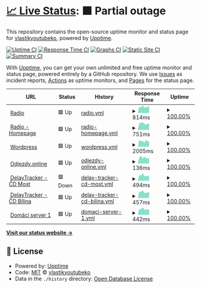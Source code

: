 # [📈 Live Status](https://vlastikyoutubeko.github.io/fictional-memory): <!--live status--> **🟧 Partial outage**

This repository contains the open-source uptime monitor and status page for [vlastikyoutubeko](https://vlastikyoutubeko.github.io/fictional-memory), powered by [Upptime](https://github.com/upptime/upptime).

[![Uptime CI](https://github.com/vlastikyoutubeko/fictional-memory/workflows/Uptime%20CI/badge.svg)](https://github.com/vlastikyoutubeko/fictional-memory/actions?query=workflow%3A%22Uptime+CI%22)
[![Response Time CI](https://github.com/vlastikyoutubeko/fictional-memory/workflows/Response%20Time%20CI/badge.svg)](https://github.com/vlastikyoutubeko/fictional-memory/actions?query=workflow%3A%22Response+Time+CI%22)
[![Graphs CI](https://github.com/vlastikyoutubeko/fictional-memory/workflows/Graphs%20CI/badge.svg)](https://github.com/vlastikyoutubeko/fictional-memory/actions?query=workflow%3A%22Graphs+CI%22)
[![Static Site CI](https://github.com/vlastikyoutubeko/fictional-memory/workflows/Static%20Site%20CI/badge.svg)](https://github.com/vlastikyoutubeko/fictional-memory/actions?query=workflow%3A%22Static+Site+CI%22)
[![Summary CI](https://github.com/vlastikyoutubeko/fictional-memory/workflows/Summary%20CI/badge.svg)](https://github.com/vlastikyoutubeko/fictional-memory/actions?query=workflow%3A%22Summary+CI%22)

With [Upptime](https://upptime.js.org), you can get your own unlimited and free uptime monitor and status page, powered entirely by a GitHub repository. We use [Issues](https://github.com/vlastikyoutubeko/fictional-memory/issues) as incident reports, [Actions](https://github.com/vlastikyoutubeko/fictional-memory/actions) as uptime monitors, and [Pages](https://vlastikyoutubeko.github.io/fictional-memory) for the status page.

<!--start: status pages-->
<!-- This summary is generated by Upptime (https://github.com/upptime/upptime) -->
<!-- Do not edit this manually, your changes will be overwritten -->
<!-- prettier-ignore -->
| URL | Status | History | Response Time | Uptime |
| --- | ------ | ------- | ------------- | ------ |
| <img alt="" src="https://icons.duckduckgo.com/ip3/radio.plainrock127.xyz.ico" height="13"> [Radio](https://radio.plainrock127.xyz/phonk) | 🟩 Up | [radio.yml](https://github.com/VlastikYoutubeKo/fictional-memory/commits/HEAD/history/radio.yml) | <details><summary><img alt="Response time graph" src="./graphs/radio/response-time-week.png" height="20"> 814ms</summary><br><a href="https://vlastikyoutubeko.github.io/fictional-memory/history/radio"><img alt="Response time 1275" src="https://img.shields.io/endpoint?url=https%3A%2F%2Fraw.githubusercontent.com%2FVlastikYoutubeKo%2Ffictional-memory%2FHEAD%2Fapi%2Fradio%2Fresponse-time.json"></a><br><a href="https://vlastikyoutubeko.github.io/fictional-memory/history/radio"><img alt="24-hour response time 785" src="https://img.shields.io/endpoint?url=https%3A%2F%2Fraw.githubusercontent.com%2FVlastikYoutubeKo%2Ffictional-memory%2FHEAD%2Fapi%2Fradio%2Fresponse-time-day.json"></a><br><a href="https://vlastikyoutubeko.github.io/fictional-memory/history/radio"><img alt="7-day response time 814" src="https://img.shields.io/endpoint?url=https%3A%2F%2Fraw.githubusercontent.com%2FVlastikYoutubeKo%2Ffictional-memory%2FHEAD%2Fapi%2Fradio%2Fresponse-time-week.json"></a><br><a href="https://vlastikyoutubeko.github.io/fictional-memory/history/radio"><img alt="30-day response time 1872" src="https://img.shields.io/endpoint?url=https%3A%2F%2Fraw.githubusercontent.com%2FVlastikYoutubeKo%2Ffictional-memory%2FHEAD%2Fapi%2Fradio%2Fresponse-time-month.json"></a><br><a href="https://vlastikyoutubeko.github.io/fictional-memory/history/radio"><img alt="1-year response time 1140" src="https://img.shields.io/endpoint?url=https%3A%2F%2Fraw.githubusercontent.com%2FVlastikYoutubeKo%2Ffictional-memory%2FHEAD%2Fapi%2Fradio%2Fresponse-time-year.json"></a></details> | <details><summary><a href="https://vlastikyoutubeko.github.io/fictional-memory/history/radio">100.00%</a></summary><a href="https://vlastikyoutubeko.github.io/fictional-memory/history/radio"><img alt="All-time uptime 82.21%" src="https://img.shields.io/endpoint?url=https%3A%2F%2Fraw.githubusercontent.com%2FVlastikYoutubeKo%2Ffictional-memory%2FHEAD%2Fapi%2Fradio%2Fuptime.json"></a><br><a href="https://vlastikyoutubeko.github.io/fictional-memory/history/radio"><img alt="24-hour uptime 100.00%" src="https://img.shields.io/endpoint?url=https%3A%2F%2Fraw.githubusercontent.com%2FVlastikYoutubeKo%2Ffictional-memory%2FHEAD%2Fapi%2Fradio%2Fuptime-day.json"></a><br><a href="https://vlastikyoutubeko.github.io/fictional-memory/history/radio"><img alt="7-day uptime 100.00%" src="https://img.shields.io/endpoint?url=https%3A%2F%2Fraw.githubusercontent.com%2FVlastikYoutubeKo%2Ffictional-memory%2FHEAD%2Fapi%2Fradio%2Fuptime-week.json"></a><br><a href="https://vlastikyoutubeko.github.io/fictional-memory/history/radio"><img alt="30-day uptime 78.50%" src="https://img.shields.io/endpoint?url=https%3A%2F%2Fraw.githubusercontent.com%2FVlastikYoutubeKo%2Ffictional-memory%2FHEAD%2Fapi%2Fradio%2Fuptime-month.json"></a><br><a href="https://vlastikyoutubeko.github.io/fictional-memory/history/radio"><img alt="1-year uptime 68.34%" src="https://img.shields.io/endpoint?url=https%3A%2F%2Fraw.githubusercontent.com%2FVlastikYoutubeKo%2Ffictional-memory%2FHEAD%2Fapi%2Fradio%2Fuptime-year.json"></a></details>
| <img alt="" src="https://icons.duckduckgo.com/ip3/phonk.plainrock127.xyz.ico" height="13"> [Radio - Homepage](https://phonk.plainrock127.xyz) | 🟩 Up | [radio-homepage.yml](https://github.com/VlastikYoutubeKo/fictional-memory/commits/HEAD/history/radio-homepage.yml) | <details><summary><img alt="Response time graph" src="./graphs/radio-homepage/response-time-week.png" height="20"> 751ms</summary><br><a href="https://vlastikyoutubeko.github.io/fictional-memory/history/radio-homepage"><img alt="Response time 772" src="https://img.shields.io/endpoint?url=https%3A%2F%2Fraw.githubusercontent.com%2FVlastikYoutubeKo%2Ffictional-memory%2FHEAD%2Fapi%2Fradio-homepage%2Fresponse-time.json"></a><br><a href="https://vlastikyoutubeko.github.io/fictional-memory/history/radio-homepage"><img alt="24-hour response time 672" src="https://img.shields.io/endpoint?url=https%3A%2F%2Fraw.githubusercontent.com%2FVlastikYoutubeKo%2Ffictional-memory%2FHEAD%2Fapi%2Fradio-homepage%2Fresponse-time-day.json"></a><br><a href="https://vlastikyoutubeko.github.io/fictional-memory/history/radio-homepage"><img alt="7-day response time 751" src="https://img.shields.io/endpoint?url=https%3A%2F%2Fraw.githubusercontent.com%2FVlastikYoutubeKo%2Ffictional-memory%2FHEAD%2Fapi%2Fradio-homepage%2Fresponse-time-week.json"></a><br><a href="https://vlastikyoutubeko.github.io/fictional-memory/history/radio-homepage"><img alt="30-day response time 764" src="https://img.shields.io/endpoint?url=https%3A%2F%2Fraw.githubusercontent.com%2FVlastikYoutubeKo%2Ffictional-memory%2FHEAD%2Fapi%2Fradio-homepage%2Fresponse-time-month.json"></a><br><a href="https://vlastikyoutubeko.github.io/fictional-memory/history/radio-homepage"><img alt="1-year response time 772" src="https://img.shields.io/endpoint?url=https%3A%2F%2Fraw.githubusercontent.com%2FVlastikYoutubeKo%2Ffictional-memory%2FHEAD%2Fapi%2Fradio-homepage%2Fresponse-time-year.json"></a></details> | <details><summary><a href="https://vlastikyoutubeko.github.io/fictional-memory/history/radio-homepage">100.00%</a></summary><a href="https://vlastikyoutubeko.github.io/fictional-memory/history/radio-homepage"><img alt="All-time uptime 99.94%" src="https://img.shields.io/endpoint?url=https%3A%2F%2Fraw.githubusercontent.com%2FVlastikYoutubeKo%2Ffictional-memory%2FHEAD%2Fapi%2Fradio-homepage%2Fuptime.json"></a><br><a href="https://vlastikyoutubeko.github.io/fictional-memory/history/radio-homepage"><img alt="24-hour uptime 100.00%" src="https://img.shields.io/endpoint?url=https%3A%2F%2Fraw.githubusercontent.com%2FVlastikYoutubeKo%2Ffictional-memory%2FHEAD%2Fapi%2Fradio-homepage%2Fuptime-day.json"></a><br><a href="https://vlastikyoutubeko.github.io/fictional-memory/history/radio-homepage"><img alt="7-day uptime 100.00%" src="https://img.shields.io/endpoint?url=https%3A%2F%2Fraw.githubusercontent.com%2FVlastikYoutubeKo%2Ffictional-memory%2FHEAD%2Fapi%2Fradio-homepage%2Fuptime-week.json"></a><br><a href="https://vlastikyoutubeko.github.io/fictional-memory/history/radio-homepage"><img alt="30-day uptime 99.94%" src="https://img.shields.io/endpoint?url=https%3A%2F%2Fraw.githubusercontent.com%2FVlastikYoutubeKo%2Ffictional-memory%2FHEAD%2Fapi%2Fradio-homepage%2Fuptime-month.json"></a><br><a href="https://vlastikyoutubeko.github.io/fictional-memory/history/radio-homepage"><img alt="1-year uptime 99.94%" src="https://img.shields.io/endpoint?url=https%3A%2F%2Fraw.githubusercontent.com%2FVlastikYoutubeKo%2Ffictional-memory%2FHEAD%2Fapi%2Fradio-homepage%2Fuptime-year.json"></a></details>
| <img alt="" src="https://icons.duckduckgo.com/ip3/plainrockfm.wz.cz.ico" height="13"> [Wordpress](http://plainrockfm.wz.cz) | 🟩 Up | [wordpress.yml](https://github.com/VlastikYoutubeKo/fictional-memory/commits/HEAD/history/wordpress.yml) | <details><summary><img alt="Response time graph" src="./graphs/wordpress/response-time-week.png" height="20"> 2005ms</summary><br><a href="https://vlastikyoutubeko.github.io/fictional-memory/history/wordpress"><img alt="Response time 1880" src="https://img.shields.io/endpoint?url=https%3A%2F%2Fraw.githubusercontent.com%2FVlastikYoutubeKo%2Ffictional-memory%2FHEAD%2Fapi%2Fwordpress%2Fresponse-time.json"></a><br><a href="https://vlastikyoutubeko.github.io/fictional-memory/history/wordpress"><img alt="24-hour response time 1486" src="https://img.shields.io/endpoint?url=https%3A%2F%2Fraw.githubusercontent.com%2FVlastikYoutubeKo%2Ffictional-memory%2FHEAD%2Fapi%2Fwordpress%2Fresponse-time-day.json"></a><br><a href="https://vlastikyoutubeko.github.io/fictional-memory/history/wordpress"><img alt="7-day response time 2005" src="https://img.shields.io/endpoint?url=https%3A%2F%2Fraw.githubusercontent.com%2FVlastikYoutubeKo%2Ffictional-memory%2FHEAD%2Fapi%2Fwordpress%2Fresponse-time-week.json"></a><br><a href="https://vlastikyoutubeko.github.io/fictional-memory/history/wordpress"><img alt="30-day response time 2377" src="https://img.shields.io/endpoint?url=https%3A%2F%2Fraw.githubusercontent.com%2FVlastikYoutubeKo%2Ffictional-memory%2FHEAD%2Fapi%2Fwordpress%2Fresponse-time-month.json"></a><br><a href="https://vlastikyoutubeko.github.io/fictional-memory/history/wordpress"><img alt="1-year response time 1954" src="https://img.shields.io/endpoint?url=https%3A%2F%2Fraw.githubusercontent.com%2FVlastikYoutubeKo%2Ffictional-memory%2FHEAD%2Fapi%2Fwordpress%2Fresponse-time-year.json"></a></details> | <details><summary><a href="https://vlastikyoutubeko.github.io/fictional-memory/history/wordpress">100.00%</a></summary><a href="https://vlastikyoutubeko.github.io/fictional-memory/history/wordpress"><img alt="All-time uptime 83.39%" src="https://img.shields.io/endpoint?url=https%3A%2F%2Fraw.githubusercontent.com%2FVlastikYoutubeKo%2Ffictional-memory%2FHEAD%2Fapi%2Fwordpress%2Fuptime.json"></a><br><a href="https://vlastikyoutubeko.github.io/fictional-memory/history/wordpress"><img alt="24-hour uptime 100.00%" src="https://img.shields.io/endpoint?url=https%3A%2F%2Fraw.githubusercontent.com%2FVlastikYoutubeKo%2Ffictional-memory%2FHEAD%2Fapi%2Fwordpress%2Fuptime-day.json"></a><br><a href="https://vlastikyoutubeko.github.io/fictional-memory/history/wordpress"><img alt="7-day uptime 100.00%" src="https://img.shields.io/endpoint?url=https%3A%2F%2Fraw.githubusercontent.com%2FVlastikYoutubeKo%2Ffictional-memory%2FHEAD%2Fapi%2Fwordpress%2Fuptime-week.json"></a><br><a href="https://vlastikyoutubeko.github.io/fictional-memory/history/wordpress"><img alt="30-day uptime 99.85%" src="https://img.shields.io/endpoint?url=https%3A%2F%2Fraw.githubusercontent.com%2FVlastikYoutubeKo%2Ffictional-memory%2FHEAD%2Fapi%2Fwordpress%2Fuptime-month.json"></a><br><a href="https://vlastikyoutubeko.github.io/fictional-memory/history/wordpress"><img alt="1-year uptime 91.51%" src="https://img.shields.io/endpoint?url=https%3A%2F%2Fraw.githubusercontent.com%2FVlastikYoutubeKo%2Ffictional-memory%2FHEAD%2Fapi%2Fwordpress%2Fuptime-year.json"></a></details>
| <img alt="" src="https://icons.duckduckgo.com/ip3/odjezdy.online.ico" height="13"> [Odjezdy.online](https://odjezdy.online) | 🟩 Up | [odjezdy-online.yml](https://github.com/VlastikYoutubeKo/fictional-memory/commits/HEAD/history/odjezdy-online.yml) | <details><summary><img alt="Response time graph" src="./graphs/odjezdy-online/response-time-week.png" height="20"> 136ms</summary><br><a href="https://vlastikyoutubeko.github.io/fictional-memory/history/odjezdy-online"><img alt="Response time 344" src="https://img.shields.io/endpoint?url=https%3A%2F%2Fraw.githubusercontent.com%2FVlastikYoutubeKo%2Ffictional-memory%2FHEAD%2Fapi%2Fodjezdy-online%2Fresponse-time.json"></a><br><a href="https://vlastikyoutubeko.github.io/fictional-memory/history/odjezdy-online"><img alt="24-hour response time 99" src="https://img.shields.io/endpoint?url=https%3A%2F%2Fraw.githubusercontent.com%2FVlastikYoutubeKo%2Ffictional-memory%2FHEAD%2Fapi%2Fodjezdy-online%2Fresponse-time-day.json"></a><br><a href="https://vlastikyoutubeko.github.io/fictional-memory/history/odjezdy-online"><img alt="7-day response time 136" src="https://img.shields.io/endpoint?url=https%3A%2F%2Fraw.githubusercontent.com%2FVlastikYoutubeKo%2Ffictional-memory%2FHEAD%2Fapi%2Fodjezdy-online%2Fresponse-time-week.json"></a><br><a href="https://vlastikyoutubeko.github.io/fictional-memory/history/odjezdy-online"><img alt="30-day response time 149" src="https://img.shields.io/endpoint?url=https%3A%2F%2Fraw.githubusercontent.com%2FVlastikYoutubeKo%2Ffictional-memory%2FHEAD%2Fapi%2Fodjezdy-online%2Fresponse-time-month.json"></a><br><a href="https://vlastikyoutubeko.github.io/fictional-memory/history/odjezdy-online"><img alt="1-year response time 344" src="https://img.shields.io/endpoint?url=https%3A%2F%2Fraw.githubusercontent.com%2FVlastikYoutubeKo%2Ffictional-memory%2FHEAD%2Fapi%2Fodjezdy-online%2Fresponse-time-year.json"></a></details> | <details><summary><a href="https://vlastikyoutubeko.github.io/fictional-memory/history/odjezdy-online">100.00%</a></summary><a href="https://vlastikyoutubeko.github.io/fictional-memory/history/odjezdy-online"><img alt="All-time uptime 98.81%" src="https://img.shields.io/endpoint?url=https%3A%2F%2Fraw.githubusercontent.com%2FVlastikYoutubeKo%2Ffictional-memory%2FHEAD%2Fapi%2Fodjezdy-online%2Fuptime.json"></a><br><a href="https://vlastikyoutubeko.github.io/fictional-memory/history/odjezdy-online"><img alt="24-hour uptime 100.00%" src="https://img.shields.io/endpoint?url=https%3A%2F%2Fraw.githubusercontent.com%2FVlastikYoutubeKo%2Ffictional-memory%2FHEAD%2Fapi%2Fodjezdy-online%2Fuptime-day.json"></a><br><a href="https://vlastikyoutubeko.github.io/fictional-memory/history/odjezdy-online"><img alt="7-day uptime 100.00%" src="https://img.shields.io/endpoint?url=https%3A%2F%2Fraw.githubusercontent.com%2FVlastikYoutubeKo%2Ffictional-memory%2FHEAD%2Fapi%2Fodjezdy-online%2Fuptime-week.json"></a><br><a href="https://vlastikyoutubeko.github.io/fictional-memory/history/odjezdy-online"><img alt="30-day uptime 100.00%" src="https://img.shields.io/endpoint?url=https%3A%2F%2Fraw.githubusercontent.com%2FVlastikYoutubeKo%2Ffictional-memory%2FHEAD%2Fapi%2Fodjezdy-online%2Fuptime-month.json"></a><br><a href="https://vlastikyoutubeko.github.io/fictional-memory/history/odjezdy-online"><img alt="1-year uptime 98.81%" src="https://img.shields.io/endpoint?url=https%3A%2F%2Fraw.githubusercontent.com%2FVlastikYoutubeKo%2Ffictional-memory%2FHEAD%2Fapi%2Fodjezdy-online%2Fuptime-year.json"></a></details>
| <img alt="" src="https://icons.duckduckgo.com/ip3/most.odjezdy.online.ico" height="13"> [DelayTracker - ČD Most](https://most.odjezdy.online) | 🟥 Down | [delay-tracker-cd-most.yml](https://github.com/VlastikYoutubeKo/fictional-memory/commits/HEAD/history/delay-tracker-cd-most.yml) | <details><summary><img alt="Response time graph" src="./graphs/delay-tracker-cd-most/response-time-week.png" height="20"> 494ms</summary><br><a href="https://vlastikyoutubeko.github.io/fictional-memory/history/delay-tracker-cd-most"><img alt="Response time 667" src="https://img.shields.io/endpoint?url=https%3A%2F%2Fraw.githubusercontent.com%2FVlastikYoutubeKo%2Ffictional-memory%2FHEAD%2Fapi%2Fdelay-tracker-cd-most%2Fresponse-time.json"></a><br><a href="https://vlastikyoutubeko.github.io/fictional-memory/history/delay-tracker-cd-most"><img alt="24-hour response time 0" src="https://img.shields.io/endpoint?url=https%3A%2F%2Fraw.githubusercontent.com%2FVlastikYoutubeKo%2Ffictional-memory%2FHEAD%2Fapi%2Fdelay-tracker-cd-most%2Fresponse-time-day.json"></a><br><a href="https://vlastikyoutubeko.github.io/fictional-memory/history/delay-tracker-cd-most"><img alt="7-day response time 494" src="https://img.shields.io/endpoint?url=https%3A%2F%2Fraw.githubusercontent.com%2FVlastikYoutubeKo%2Ffictional-memory%2FHEAD%2Fapi%2Fdelay-tracker-cd-most%2Fresponse-time-week.json"></a><br><a href="https://vlastikyoutubeko.github.io/fictional-memory/history/delay-tracker-cd-most"><img alt="30-day response time 724" src="https://img.shields.io/endpoint?url=https%3A%2F%2Fraw.githubusercontent.com%2FVlastikYoutubeKo%2Ffictional-memory%2FHEAD%2Fapi%2Fdelay-tracker-cd-most%2Fresponse-time-month.json"></a><br><a href="https://vlastikyoutubeko.github.io/fictional-memory/history/delay-tracker-cd-most"><img alt="1-year response time 667" src="https://img.shields.io/endpoint?url=https%3A%2F%2Fraw.githubusercontent.com%2FVlastikYoutubeKo%2Ffictional-memory%2FHEAD%2Fapi%2Fdelay-tracker-cd-most%2Fresponse-time-year.json"></a></details> | <details><summary><a href="https://vlastikyoutubeko.github.io/fictional-memory/history/delay-tracker-cd-most">100.00%</a></summary><a href="https://vlastikyoutubeko.github.io/fictional-memory/history/delay-tracker-cd-most"><img alt="All-time uptime 94.35%" src="https://img.shields.io/endpoint?url=https%3A%2F%2Fraw.githubusercontent.com%2FVlastikYoutubeKo%2Ffictional-memory%2FHEAD%2Fapi%2Fdelay-tracker-cd-most%2Fuptime.json"></a><br><a href="https://vlastikyoutubeko.github.io/fictional-memory/history/delay-tracker-cd-most"><img alt="24-hour uptime 99.99%" src="https://img.shields.io/endpoint?url=https%3A%2F%2Fraw.githubusercontent.com%2FVlastikYoutubeKo%2Ffictional-memory%2FHEAD%2Fapi%2Fdelay-tracker-cd-most%2Fuptime-day.json"></a><br><a href="https://vlastikyoutubeko.github.io/fictional-memory/history/delay-tracker-cd-most"><img alt="7-day uptime 100.00%" src="https://img.shields.io/endpoint?url=https%3A%2F%2Fraw.githubusercontent.com%2FVlastikYoutubeKo%2Ffictional-memory%2FHEAD%2Fapi%2Fdelay-tracker-cd-most%2Fuptime-week.json"></a><br><a href="https://vlastikyoutubeko.github.io/fictional-memory/history/delay-tracker-cd-most"><img alt="30-day uptime 95.06%" src="https://img.shields.io/endpoint?url=https%3A%2F%2Fraw.githubusercontent.com%2FVlastikYoutubeKo%2Ffictional-memory%2FHEAD%2Fapi%2Fdelay-tracker-cd-most%2Fuptime-month.json"></a><br><a href="https://vlastikyoutubeko.github.io/fictional-memory/history/delay-tracker-cd-most"><img alt="1-year uptime 94.35%" src="https://img.shields.io/endpoint?url=https%3A%2F%2Fraw.githubusercontent.com%2FVlastikYoutubeKo%2Ffictional-memory%2FHEAD%2Fapi%2Fdelay-tracker-cd-most%2Fuptime-year.json"></a></details>
| <img alt="" src="https://icons.duckduckgo.com/ip3/bilina.odjezdy.online.ico" height="13"> [DelayTracker - ČD Bílina](https://bilina.odjezdy.online) | 🟩 Up | [delay-tracker-cd-bilina.yml](https://github.com/VlastikYoutubeKo/fictional-memory/commits/HEAD/history/delay-tracker-cd-bilina.yml) | <details><summary><img alt="Response time graph" src="./graphs/delay-tracker-cd-bilina/response-time-week.png" height="20"> 457ms</summary><br><a href="https://vlastikyoutubeko.github.io/fictional-memory/history/delay-tracker-cd-bilina"><img alt="Response time 815" src="https://img.shields.io/endpoint?url=https%3A%2F%2Fraw.githubusercontent.com%2FVlastikYoutubeKo%2Ffictional-memory%2FHEAD%2Fapi%2Fdelay-tracker-cd-bilina%2Fresponse-time.json"></a><br><a href="https://vlastikyoutubeko.github.io/fictional-memory/history/delay-tracker-cd-bilina"><img alt="24-hour response time 391" src="https://img.shields.io/endpoint?url=https%3A%2F%2Fraw.githubusercontent.com%2FVlastikYoutubeKo%2Ffictional-memory%2FHEAD%2Fapi%2Fdelay-tracker-cd-bilina%2Fresponse-time-day.json"></a><br><a href="https://vlastikyoutubeko.github.io/fictional-memory/history/delay-tracker-cd-bilina"><img alt="7-day response time 457" src="https://img.shields.io/endpoint?url=https%3A%2F%2Fraw.githubusercontent.com%2FVlastikYoutubeKo%2Ffictional-memory%2FHEAD%2Fapi%2Fdelay-tracker-cd-bilina%2Fresponse-time-week.json"></a><br><a href="https://vlastikyoutubeko.github.io/fictional-memory/history/delay-tracker-cd-bilina"><img alt="30-day response time 916" src="https://img.shields.io/endpoint?url=https%3A%2F%2Fraw.githubusercontent.com%2FVlastikYoutubeKo%2Ffictional-memory%2FHEAD%2Fapi%2Fdelay-tracker-cd-bilina%2Fresponse-time-month.json"></a><br><a href="https://vlastikyoutubeko.github.io/fictional-memory/history/delay-tracker-cd-bilina"><img alt="1-year response time 815" src="https://img.shields.io/endpoint?url=https%3A%2F%2Fraw.githubusercontent.com%2FVlastikYoutubeKo%2Ffictional-memory%2FHEAD%2Fapi%2Fdelay-tracker-cd-bilina%2Fresponse-time-year.json"></a></details> | <details><summary><a href="https://vlastikyoutubeko.github.io/fictional-memory/history/delay-tracker-cd-bilina">100.00%</a></summary><a href="https://vlastikyoutubeko.github.io/fictional-memory/history/delay-tracker-cd-bilina"><img alt="All-time uptime 90.36%" src="https://img.shields.io/endpoint?url=https%3A%2F%2Fraw.githubusercontent.com%2FVlastikYoutubeKo%2Ffictional-memory%2FHEAD%2Fapi%2Fdelay-tracker-cd-bilina%2Fuptime.json"></a><br><a href="https://vlastikyoutubeko.github.io/fictional-memory/history/delay-tracker-cd-bilina"><img alt="24-hour uptime 100.00%" src="https://img.shields.io/endpoint?url=https%3A%2F%2Fraw.githubusercontent.com%2FVlastikYoutubeKo%2Ffictional-memory%2FHEAD%2Fapi%2Fdelay-tracker-cd-bilina%2Fuptime-day.json"></a><br><a href="https://vlastikyoutubeko.github.io/fictional-memory/history/delay-tracker-cd-bilina"><img alt="7-day uptime 100.00%" src="https://img.shields.io/endpoint?url=https%3A%2F%2Fraw.githubusercontent.com%2FVlastikYoutubeKo%2Ffictional-memory%2FHEAD%2Fapi%2Fdelay-tracker-cd-bilina%2Fuptime-week.json"></a><br><a href="https://vlastikyoutubeko.github.io/fictional-memory/history/delay-tracker-cd-bilina"><img alt="30-day uptime 95.08%" src="https://img.shields.io/endpoint?url=https%3A%2F%2Fraw.githubusercontent.com%2FVlastikYoutubeKo%2Ffictional-memory%2FHEAD%2Fapi%2Fdelay-tracker-cd-bilina%2Fuptime-month.json"></a><br><a href="https://vlastikyoutubeko.github.io/fictional-memory/history/delay-tracker-cd-bilina"><img alt="1-year uptime 90.36%" src="https://img.shields.io/endpoint?url=https%3A%2F%2Fraw.githubusercontent.com%2FVlastikYoutubeKo%2Ffictional-memory%2FHEAD%2Fapi%2Fdelay-tracker-cd-bilina%2Fuptime-year.json"></a></details>
| <img alt="" src="https://icons.duckduckgo.com/ip3/amz.odjezdy.online.ico" height="13"> [Domácí server 1](https://amz.odjezdy.online) | 🟩 Up | [domaci-server-1.yml](https://github.com/VlastikYoutubeKo/fictional-memory/commits/HEAD/history/domaci-server-1.yml) | <details><summary><img alt="Response time graph" src="./graphs/domaci-server-1/response-time-week.png" height="20"> 442ms</summary><br><a href="https://vlastikyoutubeko.github.io/fictional-memory/history/domaci-server-1"><img alt="Response time 758" src="https://img.shields.io/endpoint?url=https%3A%2F%2Fraw.githubusercontent.com%2FVlastikYoutubeKo%2Ffictional-memory%2FHEAD%2Fapi%2Fdomaci-server-1%2Fresponse-time.json"></a><br><a href="https://vlastikyoutubeko.github.io/fictional-memory/history/domaci-server-1"><img alt="24-hour response time 384" src="https://img.shields.io/endpoint?url=https%3A%2F%2Fraw.githubusercontent.com%2FVlastikYoutubeKo%2Ffictional-memory%2FHEAD%2Fapi%2Fdomaci-server-1%2Fresponse-time-day.json"></a><br><a href="https://vlastikyoutubeko.github.io/fictional-memory/history/domaci-server-1"><img alt="7-day response time 442" src="https://img.shields.io/endpoint?url=https%3A%2F%2Fraw.githubusercontent.com%2FVlastikYoutubeKo%2Ffictional-memory%2FHEAD%2Fapi%2Fdomaci-server-1%2Fresponse-time-week.json"></a><br><a href="https://vlastikyoutubeko.github.io/fictional-memory/history/domaci-server-1"><img alt="30-day response time 864" src="https://img.shields.io/endpoint?url=https%3A%2F%2Fraw.githubusercontent.com%2FVlastikYoutubeKo%2Ffictional-memory%2FHEAD%2Fapi%2Fdomaci-server-1%2Fresponse-time-month.json"></a><br><a href="https://vlastikyoutubeko.github.io/fictional-memory/history/domaci-server-1"><img alt="1-year response time 758" src="https://img.shields.io/endpoint?url=https%3A%2F%2Fraw.githubusercontent.com%2FVlastikYoutubeKo%2Ffictional-memory%2FHEAD%2Fapi%2Fdomaci-server-1%2Fresponse-time-year.json"></a></details> | <details><summary><a href="https://vlastikyoutubeko.github.io/fictional-memory/history/domaci-server-1">100.00%</a></summary><a href="https://vlastikyoutubeko.github.io/fictional-memory/history/domaci-server-1"><img alt="All-time uptime 98.05%" src="https://img.shields.io/endpoint?url=https%3A%2F%2Fraw.githubusercontent.com%2FVlastikYoutubeKo%2Ffictional-memory%2FHEAD%2Fapi%2Fdomaci-server-1%2Fuptime.json"></a><br><a href="https://vlastikyoutubeko.github.io/fictional-memory/history/domaci-server-1"><img alt="24-hour uptime 100.00%" src="https://img.shields.io/endpoint?url=https%3A%2F%2Fraw.githubusercontent.com%2FVlastikYoutubeKo%2Ffictional-memory%2FHEAD%2Fapi%2Fdomaci-server-1%2Fuptime-day.json"></a><br><a href="https://vlastikyoutubeko.github.io/fictional-memory/history/domaci-server-1"><img alt="7-day uptime 100.00%" src="https://img.shields.io/endpoint?url=https%3A%2F%2Fraw.githubusercontent.com%2FVlastikYoutubeKo%2Ffictional-memory%2FHEAD%2Fapi%2Fdomaci-server-1%2Fuptime-week.json"></a><br><a href="https://vlastikyoutubeko.github.io/fictional-memory/history/domaci-server-1"><img alt="30-day uptime 95.29%" src="https://img.shields.io/endpoint?url=https%3A%2F%2Fraw.githubusercontent.com%2FVlastikYoutubeKo%2Ffictional-memory%2FHEAD%2Fapi%2Fdomaci-server-1%2Fuptime-month.json"></a><br><a href="https://vlastikyoutubeko.github.io/fictional-memory/history/domaci-server-1"><img alt="1-year uptime 98.05%" src="https://img.shields.io/endpoint?url=https%3A%2F%2Fraw.githubusercontent.com%2FVlastikYoutubeKo%2Ffictional-memory%2FHEAD%2Fapi%2Fdomaci-server-1%2Fuptime-year.json"></a></details>

<!--end: status pages-->

[**Visit our status website →**](https://vlastikyoutubeko.github.io/fictional-memory)

## 📄 License

- Powered by: [Upptime](https://github.com/upptime/upptime)
- Code: [MIT](./LICENSE) © [vlastikyoutubeko](https://vlastikyoutubeko.github.io/fictional-memory)
- Data in the `./history` directory: [Open Database License](https://opendatacommons.org/licenses/odbl/1-0/)
